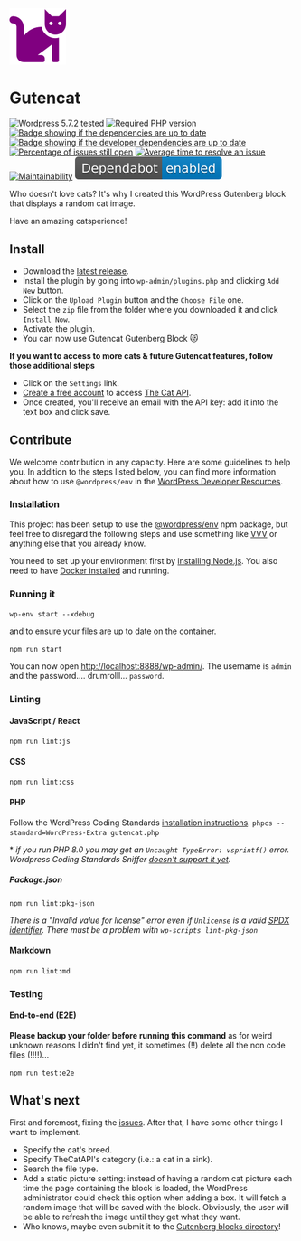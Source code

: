 ![a black cat sitting](assets/logo.svg)

# Gutencat

![Wordpress 5.7.2 tested](https://img.shields.io/badge/wordpress-v5.7.2%20tested-brightgreen) ![Required PHP version](https://img.shields.io/badge/php-%3E%3D7.2-blue) [![Badge showing if the dependencies are up to date](https://status.david-dm.org/gh/fharper/gutencat.svg)](https://david-dm.org/fharper/gutencat "Up to date or out of date") [![Badge showing if the developer dependencies are up to date](https://status.david-dm.org/gh/fharper/gutencat.svg?type=dev)](https://david-dm.org/fharper/gutencat?type=dev "Up to date or out of date")
[![Percentage of issues still open](http://isitmaintained.com/badge/open/fharper/gutencat.svg)](http://isitmaintained.com/project/fharper/gutencat "Percentage of issues still open") [![Average time to resolve an issue](http://isitmaintained.com/badge/resolution/fharper/gutencat.svg)](http://isitmaintained.com/project/fharper/gutencat "Average time to resolve an issue") [![Maintainability](https://api.codeclimate.com/v1/badges/b272e2922fee9d3d0233/maintainability)](https://codeclimate.com/github/fharper/gutencat/maintainability) [![Dependabot enabled](assets/dependabot.svg)](https://github.com/fharper/gutencat/security/advisories)

Who doesn't love cats? It's why I created this WordPress Gutenberg block that displays a random cat image.

Have an amazing catsperience!

## Install

- Download the [latest release](https://github.com/fharper/gutencat/releases).
- Install the plugin by going into `wp-admin/plugins.php` and clicking `Add New` button.
- Click on the `Upload Plugin` button and the `Choose File` one.
- Select the `zip` file from the folder where you downloaded it and click `Install Now`.
- Activate the plugin.
- You can now use Gutencat Gutenberg Block 😻

**If you want to access to more cats & future Gutencat features, follow those additional steps**

- Click on the `Settings` link.
- [Create a free account](https://thecatapi.com/signup) to access [The Cat API](https://thecatapi.com/).
- Once created, you'll receive an email with the API key: add it into the text box and click save.

## Contribute

We welcome contribution in any capacity. Here are some guidelines to help you. In addition to the steps listed below, you can find more information about how to use `@wordpress/env` in the [WordPress Developer Resources](https://developer.wordpress.org/block-editor/reference-guides/packages/packages-env/#usage).

### Installation

This project has been setup to use the [@wordpress/env](https://developer.wordpress.org/block-editor/reference-guides/packages/packages-env/) npm package, but feel free to disregard the following steps and use something like [VVV](https://varyingvagrantvagrants.org/) or anything else that you already know.

You need to set up your environment first by [installing Node.js](https://nodejs.org/en/download/package-manager/). You also need to have [Docker installed](https://docs.docker.com/get-docker/) and running.

### Running it

`wp-env start --xdebug`

and to ensure your files are up to date on the container.

`npm run start`

You can now open [http://localhost:8888/wp-admin/](http://localhost:8888/wp-admin/). The username is `admin` and the password.... drumrolll... `password`.

### Linting

#### JavaScript / React

`npm run lint:js`

#### CSS

`npm run lint:css`

#### PHP

Follow the WordPress Coding Standards [installation instructions](https://github.com/WordPress/WordPress-Coding-Standards#installation).
`phpcs --standard=WordPress-Extra gutencat.php`

\* *if you run PHP 8.0 you may get an `Uncaught TypeError: vsprintf()` error. Wordpress Coding Standards Sniffer [doesn't support it yet](https://github.com/WordPress/WordPress-Coding-Standards/issues/1967).*

##### Package.json

`npm run lint:pkg-json`

*There is a "Invalid value for license" error even if `Unlicense` is a valid [SPDX identifier](https://spdx.org/licenses/). There must be a problem with `wp-scripts lint-pkg-json`*

#### Markdown

`npm run lint:md`

### Testing

#### End-to-end (E2E)

**Please backup your folder before running this command** as for weird unknown reasons I didn't find yet, it sometimes (!!) delete all the non code files (!!!!)...

`npm run test:e2e`

## What's next

First and foremost, fixing the [issues](https://github.com/fharper/gutencat/issues). After that, I have some other things I want to implement.

- Specify the cat's breed.
- Specify TheCatAPI's category (i.e.: a cat in a sink).
- Search the file type.
- Add a static picture setting: instead of having a random cat picture each time the page containing the block is loaded, the WordPress administrator could check this option when adding a box. It will fetch a random image that will be saved with the block. Obviously, the user will be able to refresh the image until they get what they want.
- Who knows, maybe even submit it to the [Gutenberg blocks directory](https://github.com/WordPress/wporg-plugin-guidelines/blob/block-guidelines/blocks.md)!
